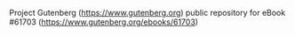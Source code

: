 Project Gutenberg (https://www.gutenberg.org) public repository for
eBook #61703 (https://www.gutenberg.org/ebooks/61703)
